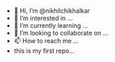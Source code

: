 - 👋 Hi, I’m @nikhilchikhalkar
- 👀 I’m interested in ...
- 🌱 I’m currently learning ...
- 💞️ I’m looking to collaborate on ...
- 📫 How to reach me ...
-  this is my first repo...
